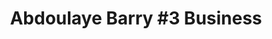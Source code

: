---
title: "Abdoulaye Barry #3 Business"
url: /zwedru/abdoulaye-barry-3-business/
shop: greengrocer
---